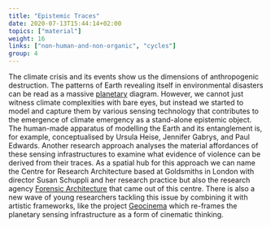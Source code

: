 ```yaml
---
title: "Epistemic Traces"
date: 2020-07-13T15:44:14+02:00
topics: ["material"]
weight: 16
links: ["non-human-and-non-organic", "cycles"]
group: 4
---
```


The climate crisis and its events show us the dimensions of anthropogenic destruction. The patterns of Earth revealing itself in environmental disasters can be read as a massive [planetary](https://www.e-flux.com/architecture/accumulation/217051/becoming-planetary/) diagram. However, we cannot just witness climate complexities with bare eyes, but instead we started to model and capture them by various sensing technology that contributes to the emergence of climate emergency as a stand-alone epistemic object. The human-made apparatus of modelling the Earth and its entanglement is, for example, conceptualised by Ursula Heise, Jennifer Gabrys, and Paul Edwards. Another research approach analyses the material affordances of these sensing infrastructures to examine what evidence of violence can be derived from their traces. As a spatial hub for this approach we can name the Centre for Research Architecture based at Goldsmiths in London with director Susan Schuppli and her research practice but also the research agency [Forensic Architecture](https://forensic-architecture.org/) that came out of this centre. There is also a new wave of young researchers tackling this issue by combining it with artistic frameworks, like the project [Geocinema](https://geocinema.network) which re-frames the planetary sensing infrastructure as a form of cinematic thinking.